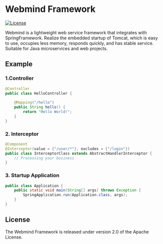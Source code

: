
# Webmind Framework

[![License](https://img.shields.io/badge/License-Apache-green)](https://raw.githubusercontent.com/dilldong/webmind/master/LICENSE)

Webmind is a lightweight web service framework that integrates with SpringFramework. Realize the embedded startup of Tomcat, which is easy to use, occupies less memory, responds quickly, and has stable service. Suitable for Java microservices and web projects.

## Example
### 1.Controller
```java
@Controller
public class HelloController {
    
    @Mapping("/hello")
    public String hello() {
        return "Hello World!";
    }
}
```

### 2. Interceptor
```java
@Component
@Interceptor(value = {"/user/*"}, excludes = {"/login"})
public class InterceptorClass extends AbstractHandlerInterceptor {
    // Processing your business
}
```

### 3. Startup Application
```java
public class Application {
    public static void main(String[] args) throws Exception {
        SpringApplication.run(Application.class, args);
    }
}
```

## License
The Webmind Framework is released under version 2.0 of the Apache License.